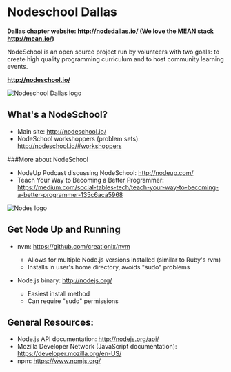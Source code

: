 Nodeschool Dallas
======
<strong>Dallas chapter website: http://nodedallas.io/ (We love the MEAN stack http://mean.io/)</strong>

NodeSchool is an open source project run by volunteers with two goals: to create high quality programming curriculum and to host community learning events.

<strong>http://nodeschool.io/</strong>

![Nodeschool Dallas logo](https://raw.githubusercontent.com/leongaban/dallas/master/nodeschool-dallas.png)

What's a NodeSchool?
------
* Main site: http://nodeschool.io/
* NodeSchool workshoppers (problem sets): http://nodeschool.io/#workshoppers


###More about NodeSchool
* NodeUp Podcast discussing NodeSchool: http://nodeup.com/
* Teach Your Way to Becoming a Better Programmer: https://medium.com/social-tables-tech/teach-your-way-to-becoming-a-better-programmer-135c6aca5968


![Nodes logo](https://raw.githubusercontent.com/leongaban/nodedallas/master/node.svg)

Get Node Up and Running
------
* nvm: https://github.com/creationix/nvm
   * Allows for multiple Node.js versions installed (similar to Ruby's rvm)
   * Installs in user's home directory, avoids "sudo" problems

* Node.js binary: http://nodejs.org/
   * Easiest install method
   * Can require "sudo" permissions

General Resources:
------
* Node.js API documentation: http://nodejs.org/api/
* Mozilla Developer Network (JavaScript documentation): https://developer.mozilla.org/en-US/
* npm: https://www.npmjs.org/
